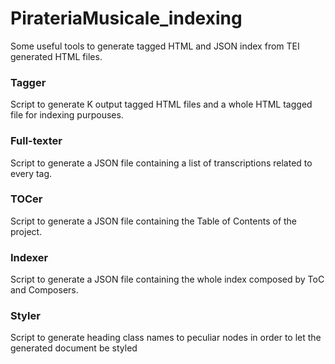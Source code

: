 # PirateriaMusicale_indexing
Some useful tools to generate tagged HTML and JSON index from TEI generated HTML files.

### Tagger
Script to generate K output tagged HTML files and a whole HTML tagged file for indexing purpouses.

### Full-texter
Script to generate a JSON file containing a list of transcriptions related to every tag.

### TOCer
Script to generate a JSON file containing the Table of Contents of the project.

### Indexer
Script to generate a JSON file containing the whole index composed by ToC and Composers.

### Styler
Script to generate heading class names to peculiar nodes in order to let the generated document be styled
